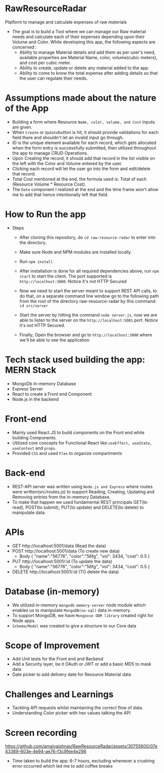 # RawResourceRadar
Platform to manage and calculate expenses of raw materials

* The goal is to build a Tool where we can manage our Raw material needs and calculate each of their expenses depending upon their Volume and Color. While developing this app, the following aspects are concerned : 
  * Ability to manage Material details and add them as per user's need, available properties are Material Name, color, volume(cubic meters), and cost per cubic meter.
  * Ability to create, update or delete any material added to the app.
  * Ability to come to know the total expense after adding details so that the user can regulate their needs.

# Assumptions made about the nature of the App
* Building a form where Resource `Name, color, volume, and Cost` inputs are given. 
* When `Create` or `Update`button is hit, it should provide validations for each field there and shouldn't let an invalid input go through.
* ID is the unique element available for each record, which gets allocated when the form entry is successfully submitted, then utilized throughout the app to manage CRUD Operations.
* Upon Creating the record, it should add that record in the list visible on the left with the Color and Volume entered by the user.
* Clicking each record will let the user go into the form and edit/delete that record.
* Total Cost mentioned at the end, the formula used is: Total of each (Resource Volume * Resource Cost). 
* The `Date` component I realized at the end and the time frame won't allow me to add that hence intentionally left that field.

# How to Run the app

* Steps
    * After cloning this repository, do `cd raw-resource-radar` to enter into the directory.
    * Make sure Node and NPM modules are installed locally.
    * Run `npm install`
    * After installation is done for all required dependencies above, run `npm start` to start the client. The port supported is `http://localhost:3000`. Notice it's not HTTP Secured
 
    * Now we need to start the server meant to support REST API calls, to do that, on a separate command line window go to the following path from the root of the directory raw-resource-radar by this command: `cd src/server`
    * Start the server by hitting the command `node server.js`, now we are able to listen to the server on the `http://localhost:5001` port.  Notice it's not HTTP Secured.
    * Finally, Open the browser and go to `http://localhost:3000` where we'll be able to see the application


# Tech stack used building the app: MERN Stack
 * MongoDb In-memory Database
 * Express Server
 * React to create a Front end Component
 * Node.js in the backend 

# Front-end
* Mainly used React.JS to build components on the Front end while building Components.
* Utilized core concepts for Functional React like `useEffect, useState, useContext` and `props`.
* Provided `CSS` and used `Flex` to organize compartments

# Back-end
* REST-API server was written using `Node.js and Express` where routes were written(src/routes.js) to support Reading, Creating, Updating and Removing entries from the in-memory Database.
* To make that happen we used fundamental REST principals GET(to read), POST(to submit), PUT(to update) and DELETE(to delete) to manipulate data.

# APIs
* GET http://localhost:5001/data (Read the data)
* POST http://localhost:5001/data (To create new data)
  * Body {
    "name":"56776",
    "color":"56fg",
    "vol": 3434,
    "cost": 0.5
    }
 * PUT http://localhost:5001/:id (To update the data)
    * Body {
       "name":"56776",
       "color":"56fg",
       "vol": 3434,
       "cost": 0.5
       }
 * DELETE http://localhost:5001/:id (TO delete the data)

# Database (in-memory)
* We utilized in-memory `mongodb-memory-server` node module which enables us to manipulate `MongoDB(no-sql)` data in-memory.
* To support MongoDB, we have `Mongoose ODM library` created right for Node apps.
* `Schema/Model` was created to give a structure to our Core data

# Scope of Improvement
* Add Unit tests for the Front end and Backend
* Add a Security layer, be it OAuth or JWT or add a basic MD5 to mask data
* Date picker to add delivery date for Resource Material data

# Challenges and Learnings
* Tackling API requests whilst maintaining the correct flow of data.
* Understanding Color picker with hex values talking the API

# Screen recording
https://github.com/amalvaishnav/RawResourceRadar/assets/30755600/07e43389-603e-4e94-ae76-f3c9fee4e298



* Time taken to build the app: 6-7 hours, excluding whenever a crushing error occurred which led me to add coffee breaks

  
  
